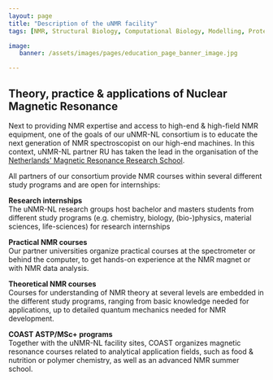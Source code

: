 ```yaml
---
layout: page
title: "Description of the uNMR facility"
tags: [NMR, Structural Biology, Computational Biology, Modelling, Protein Structure]

image:
   banner: /assets/images/pages/education_page_banner_image.jpg

---
```


## Theory, practice & applications of Nuclear Magnetic Resonance

Next to providing NMR expertise and access to high-end & high-field NMR equipment, one of the goals of our uNMR-NL consortium is to educate the next generation of NMR spectroscopist on our high-end machines. In this context, uNMR-NL partner RU has taken the lead in the organisation of the [Netherlands' Magnetic Resonance Research School](/education/nmarrs).

All partners of our consortium provide NMR courses within several different study programs and are open for internships:

**Research internships**\
The uNMR-NL research groups host bachelor and masters students from different study programs (e.g. chemistry, biology, (bio-)physics, material sciences, life-sciences) for research internships

**Practical NMR courses**\
Our partner universities organize practical courses at the spectrometer or behind the computer, to get hands-on experience at the NMR magnet or with NMR data analysis.

**Theoretical NMR courses**\
Courses for understanding of NMR theory at several levels are embedded in the different study programs, ranging from basic knowledge needed for applications, up to detailed quantum mechanics needed for NMR development.

**COAST ASTP/MSc+ programs**\
Together with the uNMR-NL facility sites, COAST organizes magnetic resonance courses related to analytical application fields, such as food & nutrition or polymer chemistry, as well as an advanced NMR summer school.

